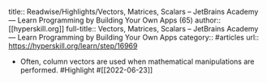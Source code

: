 title:: Readwise/Highlights/Vectors, Matrices, Scalars – JetBrains Academy — Learn Programming by Building Your Own Apps (65)
author:: [[hyperskill.org]]
full-title:: Vectors, Matrices, Scalars – JetBrains Academy — Learn Programming by Building Your Own Apps
category:: #articles
url:: https://hyperskill.org/learn/step/16969

- Often, column vectors are used when mathematical manipulations are performed. #Highlight #[[2022-06-23]]